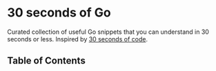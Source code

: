 # 30 seconds of Go

Curated collection of useful Go snippets that you can understand in 30 seconds or less. Inspired by [30 seconds of code](https://github.com/30-seconds/30-seconds-of-code).

## Table of Contents

